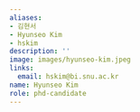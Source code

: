 ```yaml
---
aliases:
- 김현서
- Hyunseo Kim
- hskim
description: ''
image: images/hyunseo-kim.jpeg
links:
  email: hskim@bi.snu.ac.kr
name: Hyunseo Kim
role: phd-candidate
---
```

